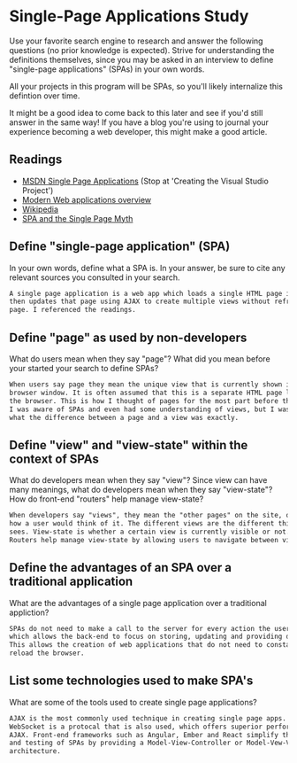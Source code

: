# Single-Page Applications Study

Use your favorite search engine to research and answer the following questions
(no prior knowledge is expected). Strive for understanding the definitions
themselves, since you may be asked in an interview to define "single-page
applications" (SPAs) in your own words.

All your projects in this program will be SPAs, so you'll likely internalize
this defintion over time.

It might be a good idea to come back to this later and see if you'd still answer
in the same way! If you have a blog you're using to journal your experience
becoming a web developer, this might make a good article.

## Readings

-   [MSDN Single Page Applications](https://msdn.microsoft.com/en-us/magazine/dn463786.aspx) (Stop at 'Creating the Visual Studio Project')
-   [Modern Web applications overview](http://singlepageappbook.com/goal.html)
-   [Wikipedia](https://en.wikipedia.org/wiki/Single-page_application)
-   [SPA and the Single Page Myth](https://johnpapa.net/pageinspa/)

## Define "single-page application" (SPA)

In your own words, define what a SPA is. In your answer, be sure to cite any
relevant sources you consulted in your search.

```md
A single page application is a web app which loads a single HTML page initially,
then updates that page using AJAX to create multiple views without refreshing the
page. I referenced the readings.
```

## Define "page" as used by non-developers

What do users mean when they say "page"? What did you mean before your started
your search to define SPAs?

```md
When users say page they mean the unique view that is currently shown in the
browser window. It is often assumed that this is a separate HTML page loaded by
the browser. This is how I thought of pages for the most part before these readings.
I was aware of SPAs and even had some understanding of views, but I was confused
what the difference between a page and a view was exactly.
```

## Define "view" and "view-state" within the context of SPAs

What do developers mean when they say "view"? Since view can have many meanings,
what do developers mean when they say "view-state"? How do front-end "routers"
help manage view-state?

```md
When developers say "views", they mean the "other pages" on the site, or at least
how a user would think of it. The different views are the different things the user
sees. View-state is whether a certain view is currently visible or not.
Routers help manage view-state by allowing users to navigate between views.
```

## Define the advantages of an SPA over a traditional application

What are the advantages of a single page application over a traditional appliction?

```md
SPAs do not need to make a call to the server for every action the user takes,
which allows the back-end to focus on storing, updating and providing data.
This allows the creation of web applications that do not need to constantly
reload the browser.
```

## List some technologies used to make SPA's

What are some of the tools used to create single page applications?

```md
AJAX is the most commonly used technique in creating single page apps.
WebSocket is a protocal that is also used, which offers superior performance to
AJAX. Front-end frameworks such as Angular, Ember and React simplify the development
and testing of SPAs by providing a Model-View-Controller or Model-Vew-Viewmodel
architecture.  
```
